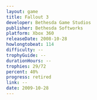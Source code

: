 ```yaml
---
layout: game
title: Fallout 3
developer: Bethesda Game Studios
publisher: Bethesda Softworks
platform: Xbox 360
releaseDate: 2008-10-28
howlongtobeat: 114
difficulty: --
trophyGuide: --
durationHours: --
trophies: 29/72
percent: 40%
progress: retired
link: --
date: 2009-10-28
---
```

